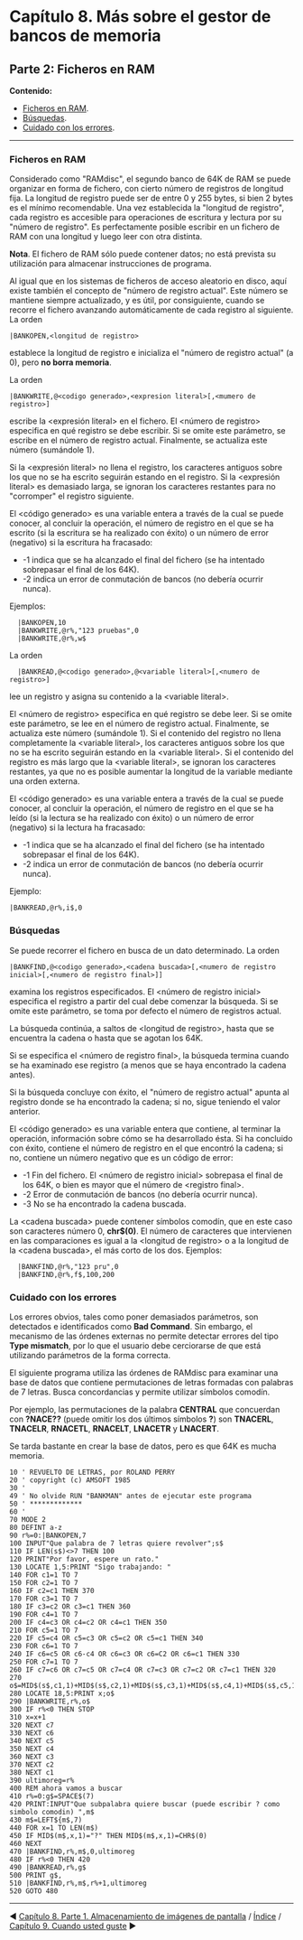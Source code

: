 # Capítulo 8. Más sobre el gestor de bancos de memoria

## Parte 2: Ficheros en RAM

**Contenido:**

* [Ficheros en RAM](#ficheros-en-ram).
* [Búsquedas](#búsquedas).
* [Cuidado con los errores](#cuidado-con-los-errores).

***

### Ficheros en RAM

Considerado como "RAMdisc", el segundo banco de 64K de RAM se puede organizar en forma de fichero, con cierto número de registros de longitud fija. La longitud de registro puede ser de entre 0 y 255 bytes, si bien 2 bytes es el mínimo recomendable. Una vez establecida la "longitud de registro", cada registro es accesible para operaciones de escritura y lectura por su "número de registro". Es perfectamente posible escribir en un fichero de RAM con una longitud y luego leer con otra distinta.

**Nota**. El fichero de RAM sólo puede contener datos; no está prevista su utilización para almacenar instrucciones de programa.

Al igual que en los sistemas de ficheros de acceso aleatorio en disco, aquí existe también el concepto de "número de registro actual". Este número se mantiene siempre actualizado, y es útil, por consiguiente, cuando se recorre el fichero avanzando automáticamente de cada registro al siguiente. La orden 

```
|BANKOPEN,<longitud de registro>
```

establece la longitud de registro e inicializa el "número de registro actual" (a 0), pero **no borra memoria**.

La orden

```
|BANKWRITE,@<codigo generado>,<expresion literal>[,<mumero de registro>] 
```

escribe la \<expresión literal\> en el fichero. El \<número de registro\> especifica en qué registro se debe escribir. Si se omite este parámetro, se escribe en el número de registro actual. Finalmente, se actualiza este número (sumándole 1). 

Si la \<expresión literal\> no llena el registro, los caracteres antiguos sobre los que no se ha escrito seguirán estando en el registro. Si la \<expresión literal\> es demasiado larga, se ignoran los caracteres restantes para no "corromper" el registro siguiente.

El \<código generado\> es una variable entera a través de la cual se puede conocer, al concluir la operación, el número de registro en el que se ha escrito (si la escritura se ha realizado con éxito) o un número de error (negativo) si la escritura ha fracasado:

* -1 indica que se ha alcanzado el final del fichero (se ha intentado sobrepasar el final de los 64K).
* -2 indica un error de conmutación de bancos (no debería ocurrir nunca).

Ejemplos:

```
  |BANKOPEN,10
  |BANKWRITE,@r%,"123 pruebas",0
  |BANKWRITE,@r%,w$
```

La orden

```
  |BANKREAD,@<codigo generado>,@<variable literal>[,<numero de registro>]
```

lee un registro y asigna su contenido a la \<variable literal\>. 

El \<número de registro\> especifica en qué registro se debe leer. Si se omite este parámetro, se lee en el número de registro actual. Finalmente, se actualiza este número (sumándole 1). Si el contenido del registro no llena completamente la \<variable literal\>, los caracteres antiguos sobre los que no se ha escrito seguirán estando en la \<variable literal\>. Si el contenido del registro es más largo que la \<variable literal\>, se ignoran los caracteres restantes, ya que no es posible aumentar la longitud de la variable mediante una orden externa.

El \<código generado\> es una variable entera a través de la cual se puede conocer, al concluir la operación, el número de registro en el que se ha leído (si la lectura se ha realizado con éxito) o un número de error (negativo) si la lectura ha fracasado:

* -1 indica que se ha alcanzado el final del fichero (se ha intentado sobrepasar el  final de los 64K).
* -2 indica un error de conmutación de bancos (no debería ocurrir nunca).

Ejemplo: 

```
|BANKREAD,@r%,i$,0
```

### Búsquedas
Se puede recorrer el fichero en busca de un dato determinado. La orden

```
|BANKFIND,@<codigo generado>,<cadena buscada>[,<numero de registro inicial>[,<numero de registro final>]]
```

examina los registros especificados. El \<número de registro inicial\> especifica el registro a partir del cual debe comenzar la búsqueda. Si se omite este parámetro, se toma por defecto el número de registros actual.

La búsqueda continúa, a saltos de \<longitud de registro\>, hasta que se encuentra la cadena o hasta que se agotan los 64K.

Si se especifica el \<número de registro final\>, la búsqueda termina cuando se ha examinado ese registro (a menos que se haya encontrado la cadena antes).

Si la búsqueda concluye con éxito, el "número de registro actual" apunta al registro donde se ha encontrado la cadena; si no, sigue teniendo el valor anterior.

El \<código generado\> es una variable entera que contiene, al terminar la operación, información sobre cómo se ha desarrollado ésta. Si ha concluido con éxito, contiene el número de registro en el que encontró la cadena; si no, contiene un número negativo que es un código de error:

* -1 Fin del fichero. El \<número de registro inicial\> sobrepasa el final de los 64K, o bien es mayor que el número de \<registro final\>.
* -2 Error de conmutación de bancos (no debería ocurrir nunca).
* -3 No se ha encontrado la cadena buscada.

La \<cadena buscada\> puede contener símbolos comodín, que en este caso son caracteres número 0, **chr$(0)**. El número de caracteres que intervienen en las comparaciones es igual a la \<longitud de registro\> o a la longitud de la \<cadena buscada\>, el más corto de los dos.
Ejemplos:

```
  |BANKFIND,@r%,"123 pru",0
  |BANKFIND,@r%,f$,100,200
```

### Cuidado con los errores

Los errores obvios, tales como poner demasiados parámetros, son detectados e identificados como **Bad Command**. Sin embargo, el mecanismo de las órdenes externas no permite detectar errores del tipo **Type mismatch**, por lo que el usuario debe cerciorarse de que está utilizando parámetros de la forma correcta.

El siguiente programa utiliza las órdenes de RAMdisc para examinar una base de datos que contiene permutaciones de letras formadas con palabras de 7 letras. Busca concordancias y permite utilizar símbolos comodín.

Por ejemplo, las permutaciones de la palabra **CENTRAL** que concuerdan con **?NACE??** (puede omitir los dos últimos símbolos **?**) son **TNACERL**, **TNACELR**, **RNACETL**, **RNACELT**, **LNACETR** y **LNACERT**.

Se tarda bastante en crear la base de datos, pero es que 64K es mucha memoria.

```basic
10 ' REVUELTO DE LETRAS, por ROLAND PERRY
20 ' copyright (c) AMSOFT 1985
30 '
49 ' No olvide RUN "BANKMAN" antes de ejecutar este programa
50 ' *************
60 '
70 MODE 2
80 DEFINT a-z
90 r%=0:|BANKOPEN,7
100 INPUT"Que palabra de 7 letras quiere revolver";s$
110 IF LEN(s$)<>7 THEN 100
120 PRINT"Por favor, espere un rato."
130 LOCATE 1,5:PRINT "Sigo trabajando: "
140 FOR c1=1 TO 7
150 FOR c2=1 TO 7
160 IF c2=c1 THEN 370
170 FOR c3=1 TO 7
180 IF c3=c2 OR c3=c1 THEN 360
190 FOR c4=1 TO 7
200 IF c4=c3 OR c4=c2 OR c4=c1 THEN 350
210 FOR c5=1 TO 7
220 IF c5=c4 OR c5=c3 OR c5=c2 OR c5=c1 THEN 340
230 FOR c6=1 TO 7
240 IF c6=c5 OR c6-c4 OR c6=c3 OR c6=C2 OR c6=c1 THEN 330
250 FOR c7=1 TO 7
260 IF c7=c6 OR c7=c5 OR c7=c4 OR c7=c3 OR c7=c2 OR c7=c1 THEN 320
270 o$=MID$(s$,c1,1)+MID$(s$,c2,1)+MID$(s$,c3,1)+MID$(s$,c4,1)+MID$(s$,c5,1)+MID$(s$,c6,1)+MID$(s$,c7,1) 
280 LOCATE 18,5:PRINT x;o$
290 |BANKWRITE,r%,o$
300 IF r%<0 THEN STOP
310 x=x+1
320 NEXT c7
330 NEXT c6
340 NEXT c5
350 NEXT c4
360 NEXT c3
370 NEXT c2
380 NEXT c1
390 ultimoreg=r%
400 REM ahora vamos a buscar
410 r%=0:g$=SPACE$(7)
420 PRINT:INPUT"Que subpalabra quiere buscar (puede escribir ? como simbolo comodin) ",m$
430 m$=LEFT${m$,7)
440 FOR x=1 TO LEN(m$)
450 IF MID$(m$,x,1)="?" THEN MID$(m$,x,1)=CHR$(0)
460 NEXT
470 |BANKFIND,r%,m$,0,ultimoreg
480 IF r%<0 THEN 420
490 |BANKREAD,r%,g$
500 PRINT g$,
510 |BANKFIND,r%,m$,r%+1,ultimoreg
520 GOTO 480
```



***

&#9664; [Capítulo 8. Parte 1. Almacenamiento de imágenes de pantalla](8.01.-Almacenamiento-de-imágenes-de-pantalla.md)   /  [Índice](0.03.-Contenido.md)  /   [Capítulo 9. Cuando usted guste](9.00.-Capítulo-9.-Cuando-usted-guste.md) &#9654;
